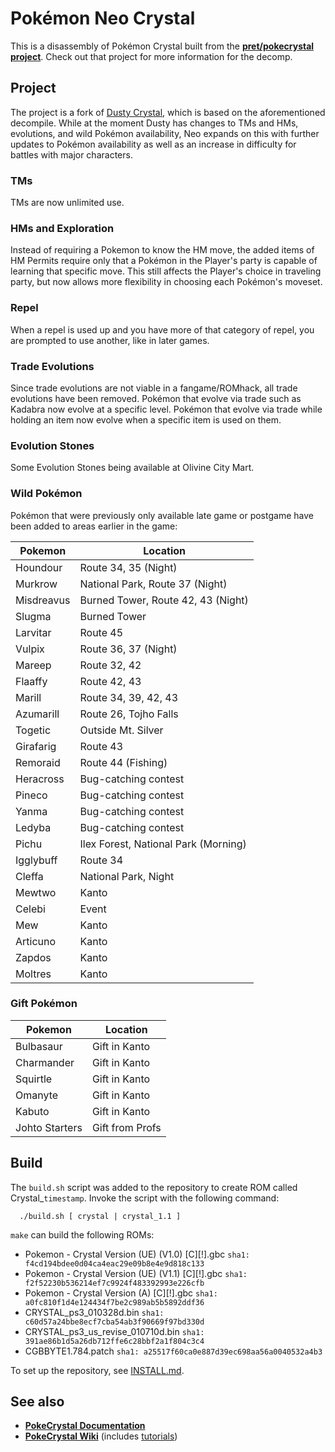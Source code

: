 # Pokémon Neo Crystal

This is a disassembly of Pokémon Crystal built from the [**pret/pokecrystal project**](pret). Check out that project for more information for the decomp.

## Project
The project is a fork of [Dusty Crystal](https://github.com/Cooper-Halvordson/DustyCrystal), which is based on the aforementioned decompile. While at the moment Dusty has changes to TMs and HMs, evolutions, and wild Pokémon availability, Neo expands on this with further updates to Pokémon availability as well as an increase in difficulty for battles with major characters.

### TMs
TMs are now unlimited use.

### HMs and Exploration
Instead of requiring a Pokemon to know the HM move, the added items of HM Permits require only that a Pokémon in the Player's party is capable of learning that specific move. This still affects the Player's choice in traveling party, but now allows more flexibility in choosing each Pokémon's moveset.

### Repel
When a repel is used up and you have more of that category of repel, you are prompted to use another, like in later games.

### Trade Evolutions
Since trade evolutions are not viable in a fangame/ROMhack, all trade evolutions have been removed. Pokémon that evolve via trade such as Kadabra now evolve at a specific level. Pokémon that evolve via trade while holding an item now evolve when a specific item is used on them.

### Evolution Stones
Some Evolution Stones being available at Olivine City Mart.

### Wild Pokémon
Pokémon that were previously only available late game or postgame have been added to areas earlier in the game:

Pokemon | Location
------- | --------
Houndour | Route 34, 35 (Night)
Murkrow | National Park, Route 37 (Night)
Misdreavus | Burned Tower, Route 42, 43 (Night)
Slugma | Burned Tower
Larvitar | Route 45
Vulpix | Route 36, 37 (Night)
Mareep | Route 32, 42
Flaaffy | Route 42, 43
Marill | Route 34, 39, 42, 43
Azumarill | Route 26, Tojho Falls
Togetic | Outside Mt. Silver
Girafarig | Route 43
Remoraid | Route 44 (Fishing)
Heracross | Bug-catching contest
Pineco | Bug-catching contest
Yanma | Bug-catching contest
Ledyba | Bug-catching contest
Pichu | Ilex Forest, National Park (Morning)
Igglybuff | Route 34
Cleffa | National Park, Night
Mewtwo | Kanto
Celebi | Event
Mew | Kanto
Articuno | Kanto
Zapdos | Kanto
Moltres | Kanto

### Gift Pokémon
Pokemon | Location
------- | --------
Bulbasaur | Gift in Kanto
Charmander | Gift in Kanto
Squirtle | Gift in Kanto
Omanyte | Gift in Kanto
Kabuto | Gift in Kanto
Johto Starters | Gift from Profs

## Build
The `build.sh` script was added to the repository to create ROM called Crystal_`timestamp`. Invoke the script with the following command:

```
  ./build.sh [ crystal | crystal_1.1 ]
```

`make` can build the following ROMs:

- Pokemon - Crystal Version (UE) (V1.0) [C][!].gbc `sha1: f4cd194bdee0d04ca4eac29e09b8e4e9d818c133`
- Pokemon - Crystal Version (UE) (V1.1) [C][!].gbc `sha1: f2f52230b536214ef7c9924f483392993e226cfb`
- Pokemon - Crystal Version (A) [C][!].gbc `sha1: a0fc810f1d4e124434f7be2c989ab5b5892ddf36`
- CRYSTAL_ps3_010328d.bin `sha1: c60d57a24bbe8ecf7cba54ab3f90669f97bd330d`
- CRYSTAL_ps3_us_revise_010710d.bin `sha1: 391ae86b1d5a26db712ffe6c28bbf2a1f804c3c4`
- CGBBYTE1.784.patch `sha1: a25517f60ca0e887d39ec698aa56a0040532a4b3`

To set up the repository, see [INSTALL.md](INSTALL.md).

## See also
- [**PokeCrystal Documentation**][docs]
- [**PokeCrystal Wiki**][wiki] (includes [tutorials][tutorials])

[pret]:https://github.com/pret/pokecrystal
[docs]: https://pret.github.io/pokecrystal/
[wiki]: https://github.com/pret/pokecrystal/wiki
[tutorials]: https://github.com/pret/pokecrystal/wiki/Tutorials
